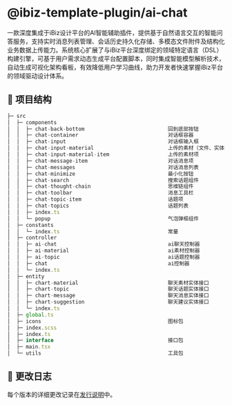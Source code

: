 # @ibiz-template-plugin/ai-chat

一款深度集成于iBiz设计平台的AI智能辅助插件，提供基于自然语言交互的智能问答服务，支持实时消息列表管理、会话历史持久化存储、多模态文件附件及结构化业务数据上传能力。系统核心扩展了与iBiz平台深度绑定的领域特定语言（DSL）构建引擎，可基于用户需求动态生成平台配置脚本，同时集成智能模型解析技术，自动生成可视化架构看板，有效降低用户学习曲线，助力开发者快速掌握iBiz平台的领域驱动设计体系。

## 📂 项目结构

```javascript
├─ src
│  ├─ components
│  │  ├─ chat-back-bottom                           回到底部按钮
│  │  ├─ chat-container                             对话框容器
│  │  ├─ chat-input                                 对话框输入框
│  │  ├─ chat-input-material                        上传的素材（文件、实体资料）
│  │  ├─ chat-input-material-item                   上传的素材项
│  │  ├─ chat-message-item                          对话消息项
│  │  ├─ chat-messages                              对话消息列表
│  │  ├─ chat-minimize                              最小化按钮
│  │  ├─ chat-search                                搜索话题组件
│  │  ├─ chat-thought-chain                         思维链组件
│  │  ├─ chat-toolbar                               消息工具栏
│  │  ├─ chat-topic-item                            话题项
│  │  ├─ chat-topics                                话题列表
│  │  ├─ index.ts
│  │  └─ popup                                      气泡弹框组件
│  ├─ constants
│  │  └─ index.ts                                   常量
│  ├─ controller
│  │  ├─ ai-chat                                    ai聊天控制器
│  │  ├─ ai-material                                ai素材控制器
│  │  ├─ ai-topic                                   ai话题控制器
│  │  ├─ chat                                       ai控制器
│  │  └─ index.ts
│  ├─ entity
│  │  ├─ chart-material                             聊天素材实体接口
│  │  ├─ chart-topic                                聊天话题实体接口
│  │  ├─ chart-message                              聊天消息实体接口
│  │  ├─ chart-suggestion                           聊天建议实体接口
│  │  └─ index.ts
│  ├─ global.ts
│  ├─ icons                                         图标包
│  ├─ index.scss
│  ├─ index.ts
│  ├─ interface                                     接口包
│  ├─ main.tsx
│  └─ utils                                         工具包
```

## 📌 更改日志

每个版本的详细更改记录在[发行说明](CHANGELOG.md)中。